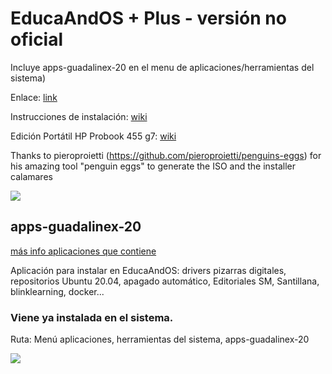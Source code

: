 # EducaAndOS + Plus - versión no oficial
Incluye apps-guadalinex-20 en el menu de aplicaciones/herramientas del sistema)

Enlace: [link](http://bit.ly/3vXx7ZE)

Instrucciones de instalación: [wiki](https://github.com/aosucas499/guadalinex/wiki/Instalación)

Edición Portátil HP Probook 455 g7: [wiki](https://github.com/aosucas499/guadalinex/wiki/hp)

Thanks to pieroproietti (https://github.com/pieroproietti/penguins-eggs) for his amazing tool "penguin eggs" to generate the ISO and the installer calamares

![](https://github.com/aosucas499/guadalinex/blob/main/im%C3%A1genes/educaandos_install.png)

## apps-guadalinex-20
[más info aplicaciones que contiene](https://github.com/aosucas499/guadalinex/wiki/Apps-guadalinex20)

Aplicación para instalar en EducaAndOS: drivers pizarras digitales, repositorios Ubuntu 20.04, apagado automático, Editoriales SM, Santillana, blinklearning, docker...

### Viene ya instalada en el sistema. 
Ruta: Menú aplicaciones, herramientas del sistema, apps-guadalinex-20

![](https://github.com/aosucas499/guadalinex/blob/main/imágenes/VirtualBox_guadalinex%2020.png)
